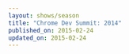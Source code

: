 ```yaml
---
layout: shows/season
title: "Chrome Dev Summit: 2014"
published_on: 2015-02-24
updated_on: 2015-02-24
---
```


<!-- Playlist: https://www.youtube.com/watch?v=lboyR-A1woU&list=PLOU2XLYxmsILE0KnGTKKj2SsOtxsK_y_d -->
